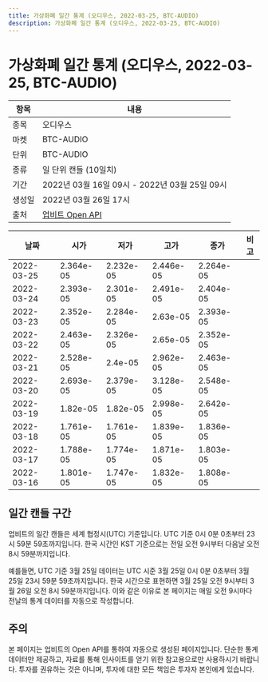 ```yaml
---
title: 가상화폐 일간 통계 (오디우스, 2022-03-25, BTC-AUDIO)
description: 가상화폐 일간 통계 (오디우스, 2022-03-25, BTC-AUDIO)
---
```


가상화폐 일간 통계 (오디우스, 2022-03-25, BTC-AUDIO)
===

|항목|내용|
|--|--|
|종목|오디우스|
|마켓|BTC-AUDIO|
|단위|BTC-AUDIO|
|종류|일 단위 캔들 (10일치)|
|기간|2022년 03월 16일 09시 - 2022년 03월 25일 09시|
|생성일|2022년 03월 26일 17시|
|출처|[업비트 Open API](https://docs.upbit.com)|


|날짜|시가|저가|고가|종가|비고|
|--|--|--|--|--|--|
|2022-03-25|2.364e-05|2.232e-05|2.446e-05|2.264e-05|    |
|2022-03-24|2.393e-05|2.301e-05|2.491e-05|2.404e-05|    |
|2022-03-23|2.352e-05|2.284e-05|2.63e-05|2.393e-05|    |
|2022-03-22|2.463e-05|2.326e-05|2.65e-05|2.352e-05|    |
|2022-03-21|2.528e-05|2.4e-05|2.962e-05|2.463e-05|    |
|2022-03-20|2.693e-05|2.379e-05|3.128e-05|2.548e-05|    |
|2022-03-19|1.82e-05|1.82e-05|2.998e-05|2.642e-05|    |
|2022-03-18|1.761e-05|1.761e-05|1.839e-05|1.836e-05|    |
|2022-03-17|1.788e-05|1.774e-05|1.871e-05|1.803e-05|    |
|2022-03-16|1.801e-05|1.747e-05|1.832e-05|1.808e-05|    |


일간 캔들 구간
---
업비트의 일간 캔들은 세계 협정시(UTC) 기준입니다. 
UTC 기준 0시 0분 0초부터 23시 59분 59초까지입니다. 
한국 시간인 KST 기준으로는 전일 오전 9시부터 다음날 오전 8시 59분까지입니다. 


예를들면, UTC 기준 3월 25일 데이터는 UTC 시준 3월 25일 0시 0분 0초부터 3월 25일 23시 59분 59초까지입니다. 
한국 시간으로 표현하면 3월 25일 오전 9시부터 3월 26일 오전 8시 59분까지입니다. 
이와 같은 이유로 본 페이지는 매일 오전 9시마다 전날의 통계 데이터를 자동으로 작성합니다. 


주의
---


본 페이지는 업비트의 Open API를 통하여 자동으로 생성된 페이지입니다. 
단순한 통계 데이터만 제공하고, 자료를 통해 인사이트를 얻기 위한 참고용으로만 사용하시기 바랍니다. 
투자를 권유하는 것은 아니며, 투자에 대한 모든 책임은 투자자 본인에게 있습니다. 
